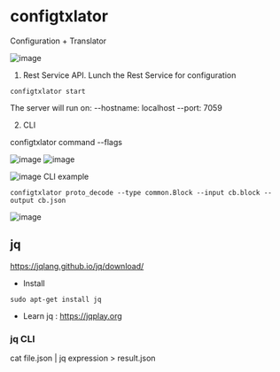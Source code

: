 # configtxlator
Configuration + Translator

![image](https://github.com/ahmed82/hyperledger-fabric-Notes/assets/9446035/4b9b9a10-456a-481f-8cfc-eb4754afc1d6)


1. Rest Service API.
   Lunch the Rest Service for configuration
```shell
configtxlator start
```
The server will run on:
--hostname: localhost
--port:     7059

2. CLI

configtxlator command --flags

![image](https://github.com/ahmed82/hyperledger-fabric-Notes/assets/9446035/b0722a78-4b1b-433c-a403-2db1c3f7a1bb)
![image](https://github.com/ahmed82/hyperledger-fabric-Notes/assets/9446035/79af847c-c967-48e2-9fb0-63431385a3ca)

![image](https://github.com/ahmed82/hyperledger-fabric-Notes/assets/9446035/446fd1f7-145e-4092-bce9-b7ed469f6906)
CLI example
```shell
configtxlator proto_decode --type common.Block --input cb.block --output cb.json
```

![image](https://github.com/ahmed82/hyperledger-fabric-Notes/assets/9446035/3f582e87-a92b-4465-a482-c51a6f157ecb)

## jq
https://jqlang.github.io/jq/download/

* Install
```
sudo apt-get install jq
```

* Learn jq : https://jqplay.org

### jq CLI

cat file.json | jq expression > result.json

